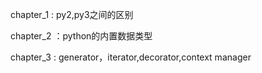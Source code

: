 chapter_1 : py2,py3之间的区别

chapter_2 ：python的内置数据类型

chapter_3 : generator，iterator,decorator,context manager
